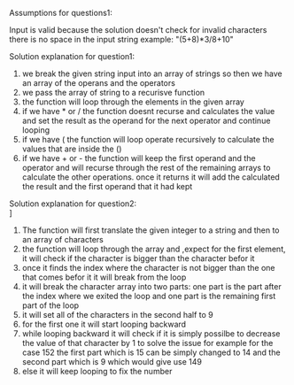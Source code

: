
Assumptions for questions1:<br/>

Input is valid because the solution doesn't check for invalid characters <br/>
there is no space in the input string example: "(5+8)*3/8+10"


Solution explanation for question1: <br/>

1) we break the given string input into an array of strings so then we have an array of the operans and the operators <br/>
2) we pass the array of string to a recurisve function
3) the function will loop through the elements in the given array 
4) if we have * or / the function doesnt recurse and calculates the value and set the result as the operand for the next operator and continue looping
5) if we have ( the function will loop operate recursively to calculate the values that are inside the ()
6) if we have + or - the function will keep the first operand and the operator and will recurse through the rest of the remaining arrays to calculate the other operations. once it returns it will add the calculated the result and the first operand that it had kept </br>

Solution explanation for question2: <br/>]

1) The function will first translate the given integer to a string and then to an array of characters
2) the function will loop through the array and ,expect for the first element, it will check if the character is bigger than the character befor it
3) once it finds the index where the character is not bigger than the one that comes befor it it will break from the loop
4) it will break the character array into two parts: one part is the part after the index where we exited the loop and one part is the remaining first part of the loop
5) it will set all of the characters in the second half to 9
6) for the first one it will start looping backward 
7) while looping backward it will check if it is simply possilbe to decrease the value of that character by 1 to solve the issue for example for the case 152 the first part which is 15 can be simply changed to 14 and the second part which is 9 which would give use 149
8) else it will keep looping to fix the number






